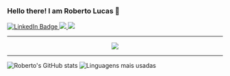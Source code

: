 ### Hello there! I am Roberto Lucas 👋

<!--
**robspereira/robspereira** is a ✨ _special_ ✨ repository because its `README.md` (this file) appears on your GitHub profile.

Here are some ideas to get you started:

- 🔭 I’m currently working on ...
- 🌱 I’m currently learning ...
- 👯 I’m looking to collaborate on ...
- 🤔 I’m looking for help with ...
- 💬 Ask me about ...
- 📫 How to reach me: ...
- 😄 Pronouns: ...
- ⚡ Fun fact: ...
-->
<div id = "badges">
  <a href="https://www.linkedin.com/in/roberto-lucas-561a53229/">
    <img src="https://img.shields.io/badge/LinkedIn-blue?style=for-the-badge&logo=linkedin&logoColor=white" alt="LinkedIn Badge"/>
  </a>
  <a href="https://www.instagram.com/lucas_rllp">
    <img src="https://img.shields.io/badge/Instagram-730F8A?style=for-the-badge&logo=instagram&logoColor=white"/>
  </a>
  <a href="mailto:luc.roberto.p@gmail.com">
    <img src="https://img.shields.io/badge/Gmail-D14836?style=for-the-badge&logo=gmail&logoColor=white"/>
  </a>
</div>

---
<div align = "center">
  <img src = "[https://mir-s3-cdn-cf.behance.net/project_modules/fs/9bc27292880429.5e569ff84e4d0.gif](https://mir-s3-cdn-cf.behance.net/project_modules/disp/9bc27292880429.5e569ff84e4d0.gif)">
</div>

---

![Roberto's GitHub stats](https://github-readme-stats.vercel.app/api?username=robspereira&show_icons=true&count_private=true&theme=radical)
![Linguagens mais usadas](https://github-readme-stats.vercel.app/api/top-langs/?username=robspereira&layout=compact&langs_count=8&theme=radical)
